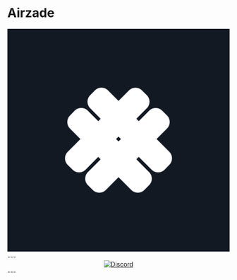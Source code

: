 # Airzade
<div align="center">
	<a href="airzade.com">
		<img alt="Logo" src="./ACC45D0A-296A-41F0-B4DC-8F3C18AB8E88.JPEG">
	</a>
</div>
---
<div align="center">
  	<a href="https://dc.airzade.de">
		<img alt="Discord" src="https://img.shields.io/discord/986611039221207121?label=German%20Discord&logo=Discord&style=plastic">
	</a>
</div>
---
